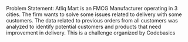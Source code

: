 Problem Statement:
Atliq Mart is an FMCG Manufacturer operating in 3 cities. The firm wants to solve some issues related to delivery with some customers. The data related to previous orders from all customers was analyzed to identify potential customers and products that need improvement in delivery. This is a challenge organized by Codebasics
